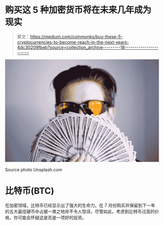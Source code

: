 # 购买这 5 种加密货币将在未来几年成为现实

> 原文：<https://medium.com/coinmonks/buy-these-5-cryptocurrencies-to-become-reach-in-the-next-years-4dc30209fbeb?source=collection_archive---------18----------------------->

![](img/3fe310189aefd0829f197be809345839.png)

Source photo Unsplash.com

# 比特币(BTC)

在加密领域，比特币已经显示出了强大的生命力。在 7 月份购买并保留到下一年的五大最佳硬币中占据一席之地并不令人惊讶。尽管如此，考虑到比特币过高的价格，你可能会怀疑这是否是一项好的投资。